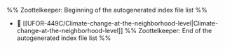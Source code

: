 %% Zoottelkeeper: Beginning of the autogenerated index file list  %%
- 📄 [[UFOR-449C/Climate-change-at-the-neighborhood-level|Climate-change-at-the-neighborhood-level]]
%% Zoottelkeeper: End of the autogenerated index file list  %%

